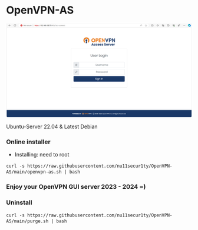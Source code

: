 # OpenVPN-AS

[![](https://github.com/nu11secur1ty/OpenVPN-AS/blob/main/docs/Screenshot%202024-03-25%20171946.png)](https://www.youtube.com/watch?v=VHz5nphRYcs)

Ubuntu-Server 22.04 & Latest Debian
### Online installer

- Installing: need to root

```curl
curl -s https://raw.githubusercontent.com/nu11secur1ty/OpenVPN-AS/main/openvpn-as.sh | bash
```
### Enjoy your OpenVPN GUI server 2023 - 2024 =)

### Uninstall

```curl
curl -s https://raw.githubusercontent.com/nu11secur1ty/OpenVPN-AS/main/purge.sh | bash
```
